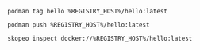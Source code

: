 ```execute
podman tag hello %REGISTRY_HOST%/hello:latest
```

```execute
podman push %REGISTRY_HOST%/hello:latest
```

```execute
skopeo inspect docker://%REGISTRY_HOST%/hello:latest
```

